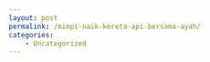 ```yaml
---
layout: post
permalink: /mimpi-naik-kereta-api-bersama-ayah/
categories:
    - Uncategorized
---
```


